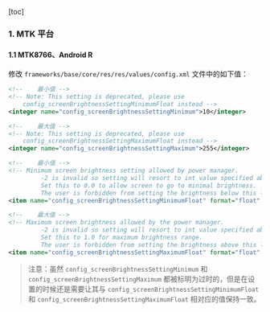 [toc]

### 1. MTK 平台

#### 1.1 MTK8766、Android R

修改 `frameworks/base/core/res/res/values/config.xml` 文件中的如下值：

```xml
<!--	最小值	-->
<!-- Note: This setting is deprecated, please use
    config_screenBrightnessSettingMinimumFloat instead -->
<integer name="config_screenBrightnessSettingMinimum">10</integer>

<!--	最大值	-->
<!-- Note: This setting is deprecated, please use
    config_screenBrightnessSettingMaximumFloat instead -->
<integer name="config_screenBrightnessSettingMaximum">255</integer>

<!--	最小值	-->
<!-- Minimum screen brightness setting allowed by power manager.
         -2 is invalid so setting will resort to int value specified above.
         Set this to 0.0 to allow screen to go to minimal brightness.
         The user is forbidden from setting the brightness below this level. -->
<item name="config_screenBrightnessSettingMinimumFloat" format="float" type="dimen">-2</item>

<!--	最大值	-->
<!-- Maximum screen brightness allowed by the power manager.
         -2 is invalid so setting will resort to int value specified above.
         Set this to 1.0 for maximum brightness range.
         The user is forbidden from setting the brightness above this level. -->
<item name="config_screenBrightnessSettingMaximumFloat" format="float" type="dimen">-2</item>
```

> 注意：虽然 `config_screenBrightnessSettingMinimum` 和 `config_screenBrightnessSettingMaximum` 都被标明为过时的，但是在设置的时候还是需要让其与 `config_screenBrightnessSettingMinimumFloat` 和 `config_screenBrightnessSettingMaximumFloat` 相对应的值保持一致。

